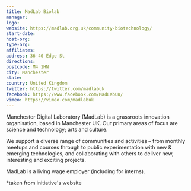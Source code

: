 ```yaml
---
title: MadLab Biolab
manager:
logo:
website: https://madlab.org.uk/community-biotechnology/
start-date:
host-org:
type-org:
affiliates:
address: 36-40 Edge St
directions:
postcode: M4 1HN
city: Manchester
state:
country: United Kingdom
twitter: https://twitter.com/madlabuk
facebook: https://www.facebook.com/MadLabUK/
vimeo: https://vimeo.com/madlabuk
---
```


Manchester Digital Laboratory (MadLab) is a grassroots innovation organisation, based in Manchester UK. Our primary areas of focus are science and technology; arts and culture.

We support a diverse range of communities and activities – from monthly meetups and courses through to public experimentation with new & emerging technologies, and collaborating with others to deliver new, interesting and exciting projects.

MadLab is a living wage employer (including for interns).


\*taken from initiative's website
